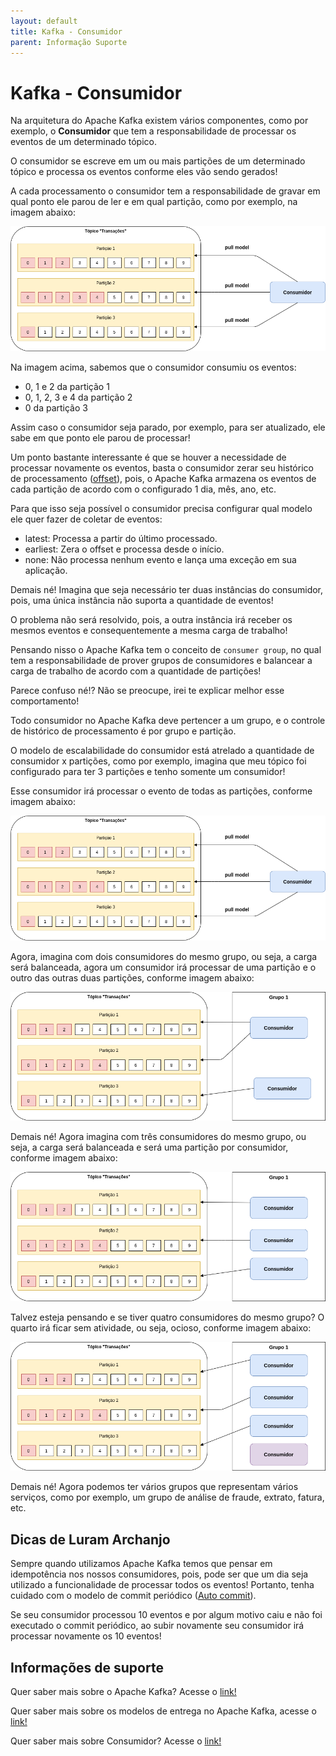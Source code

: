 ```yaml
---
layout: default
title: Kafka - Consumidor 
parent: Informação Suporte
---
```

# Kafka - Consumidor

Na arquitetura do Apache Kafka existem vários componentes, como por exemplo, o **Consumidor** que tem a responsabilidade 
de processar os eventos de um determinado tópico.

O consumidor se escreve em um ou mais partições de um determinado tópico e processa os eventos conforme eles vão sendo 
gerados!

A cada processamento o consumidor tem a responsabilidade de gravar em qual ponto ele parou de ler e em qual partição, 
como por exemplo, na imagem abaixo:

![alt text](../images/kafka-005.png "Apache Kafka")

Na imagem acima, sabemos que o consumidor consumiu os eventos:

- 0, 1 e 2 da partição 1
- 0, 1, 2, 3 e 4 da partição 2
- 0 da partição 3

Assim caso o consumidor seja parado, por exemplo, para ser atualizado, ele sabe em que ponto ele parou de processar!

Um ponto bastante interessante é que se houver a necessidade de processar novamente os eventos, basta o consumidor zerar 
seu histórico de processamento ([offset](https://kafka.apache.org/documentation/#auto.offset.reset)), pois, o Apache 
Kafka armazena os eventos de cada partição de acordo com o configurado 1 dia, mês, ano, etc.

Para que isso seja possível o consumidor precisa configurar qual modelo ele quer fazer de coletar de eventos:

- latest: Processa a partir do último processado.
- earliest: Zera o offset e processa desde o início.
- none: Não processa nenhum evento e lança uma exceção em sua aplicação.

Demais né! Imagina que seja necessário ter duas instâncias do consumidor, pois, uma única instância não suporta a quantidade 
de eventos!

O problema não será resolvido, pois, a outra instância irá receber os mesmos eventos e consequentemente a mesma carga de 
trabalho!

Pensando nisso o Apache Kafka tem o conceito de `consumer group`, no qual tem a responsabilidade de prover grupos de 
consumidores e balancear a carga de trabalho de acordo com a quantidade de partições!

Parece confuso né!? Não se preocupe, irei te explicar melhor esse comportamento!

Todo consumidor no Apache Kafka deve pertencer a um grupo, e o controle de histórico de processamento é por grupo e 
partição.

O modelo de escalabilidade do consumidor está atrelado a quantidade de consumidor x partições, como por exemplo, imagina que 
meu tópico foi configurado para ter 3 partições e tenho somente um consumidor!

Esse consumidor irá processar o evento de todas as partições, conforme imagem abaixo:

![alt text](../images/kafka-005.png "Apache Kafka")

Agora, imagina com dois consumidores do mesmo grupo, ou seja, a carga será balanceada, agora um consumidor irá 
processar de uma partição e o outro das outras duas partições, conforme imagem abaixo:

![alt text](../images/kafka-006.png "Apache Kafka")

Demais né! Agora imagina com três consumidores do mesmo grupo, ou seja, a carga será balanceada e será uma partição por
consumidor, conforme imagem abaixo:

![alt text](../images/kafka-007.png "Apache Kafka")

Talvez esteja pensando e se tiver quatro consumidores do mesmo grupo? O quarto irá ficar sem atividade, ou seja, ocioso,
conforme imagem abaixo:

![alt text](../images/kafka-008.png "Apache Kafka")

Demais né! Agora podemos ter vários grupos que representam vários serviços, como por exemplo, um grupo de análise de fraude, 
extrato, fatura, etc.

## Dicas de Luram Archanjo

Sempre quando utilizamos Apache Kafka temos que pensar em idempotência nos nossos consumidores, pois, pode ser que um dia 
seja utilizado a funcionalidade de processar todos os eventos! Portanto, tenha cuidado com o modelo de commit 
periódico ([Auto commit](https://kafka.apache.org/documentation/#enable.auto.commit)).

Se seu consumidor processou 10 eventos e por algum motivo caiu e não foi executado o commit periódico, ao subir novamente 
seu consumidor irá processar novamente os 10 eventos!

## Informações de suporte

Quer saber mais sobre o Apache Kafka? Acesse o [link!](https://kafka.apache.org)

Quer saber mais sobre os modelos de entrega no Apache Kafka, acesse o [link!](https://kafka.apache.org/documentation/#semantics)

Quer saber mais sobre Consumidor? Acesse o [link!](https://kafka.apache.org/documentation/#theconsumer)